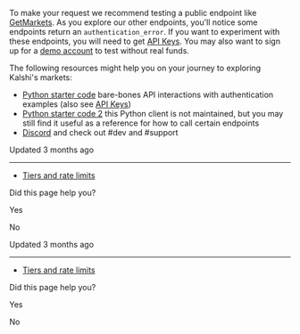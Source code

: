 To make your request we recommend testing a public endpoint like [GetMarkets](https://trading-api.readme.io/reference/getmarkets-1). As you explore our other endpoints, you'll notice some endpoints return an `authentication_error`. If you want to experiment with these endpoints, you will need to get [API Keys](https://trading-api.readme.io/reference/api-keys). You may also want to sign up for a [demo account](https://trading-api.readme.io/reference/creating-a-demo-account) to test without real funds.

The following resources might help you on your journey to exploring Kalshi's markets:

- [Python starter code](https://github.com/Kalshi/kalshi-starter-code-python/tree/main) bare-bones API interactions with authentication examples (also see [API Keys](https://trading-api.readme.io/reference/api-keys))
- [Python starter code 2](https://kalshi-public-docs.s3.amazonaws.com/KalshiAPIStarterCodeWithApiKey.zip) this Python client is not maintained, but you may still find it useful as a reference for how to call certain endpoints
- [Discord](https://discord.gg/kalshi) and check out #dev and #support

Updated 3 months ago

* * *

- [Tiers and rate limits](https://trading-api.readme.io/reference/tiers-and-rate-limits-1)

Did this page help you?

Yes

No

Updated 3 months ago

* * *

- [Tiers and rate limits](https://trading-api.readme.io/reference/tiers-and-rate-limits-1)

Did this page help you?

Yes

No